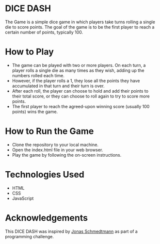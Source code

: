 # DICE DASH
The Game is a simple dice game in which players take turns rolling a single die to score points. The goal of the game is to be the first player to reach a certain number of points, typically 100.

# How to Play
- The game can be played with two or more players. On each turn, a player rolls a single die as many times as they wish, adding up the numbers rolled each time.
- However, if the player rolls a 1, they lose all the points they have accumulated in that turn and their turn is over.
- After each roll, the player can choose to hold and add their points to their total score, or they can choose to roll again to try to score more points.
- The first player to reach the agreed-upon winning score (usually 100 points) wins the game.

# How to Run the Game
- Clone the repository to your local machine.
- Open the index.html file in your web browser.
- Play the game by following the on-screen instructions.

# Technologies Used
- HTML
- CSS
- JavaScript

# Acknowledgements
This DICE DASH was inspired by [Jonas Schmedtmann](https://github.com/jonasschmedtmann) as part of a programming challenge.